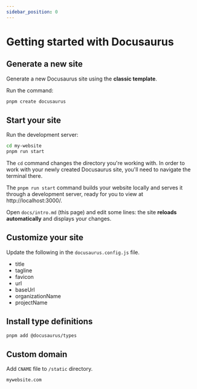```yaml
---
sidebar_position: 0
---
```


# Getting started with Docusaurus

## Generate a new site

Generate a new Docusaurus site using the **classic template**.

Run the command:

```bash
pnpm create docusaurus
```

## Start your site

Run the development server:

```bash
cd my-website
pnpm run start
```

The `cd` command changes the directory you're working with. In order to work with your newly created Docusaurus site, you'll need to navigate the terminal there.

The `pnpm run start` command builds your website locally and serves it through a development server, ready for you to view at http://localhost:3000/.

Open `docs/intro.md` (this page) and edit some lines: the site **reloads automatically** and displays your changes.

## Customize your site

Update the following in the `docusaurus.config.js` file.

-   title
-   tagline
-   favicon
-   url
-   baseUrl
-   organizationName
-   projectName

## Install type definitions

```bash
pnpm add @docusaurus/types
```

## Custom domain

Add `CNAME` file to `/static` directory.

```
mywebsite.com
```
